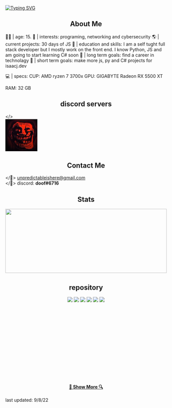 [![Typing SVG](https://readme-typing-svg.herokuapp.com?color=%23FF5B5B&duration=3500&center=true&vCenter=true&lines=hello+world+I'm+%3C%2Fisaac%3E;some+random+tech+nerd)](https://git.io/typing-svg)
<br>


<h2 align="center">About Me</h2>

👴🏻 | age: 15.
📌 | interests: programing, networking and cybersecurity
🌎 | current projects: 30 days of JS
🤪 | education and skills: I am a self tught full stack developer but I mostly work on the front end. I know Python, JS and am going to start learning C# soon
🥅 | long term goals: find a career in technolagy
🥅 | short term goals: make more js, py and C# projects for <a herf="https://isaacj.dev" >isaacj.dev</a></p>
💻 | specs:
	CUP: AMD ryzen 7 3700x
	GPU: GIGABYTE Radeon RX 5500 XT</P>
	RAM: 32 GB</p>




<h2 align="center">discord servers</h2>

</>
<br>
<a href="https://discord.gg/JK49BqeEs3"><img src="image_2022-05-20_163058237.png" alt="discord" style="width:100px;height:100px;"></a>

<h2 align="center">Contact Me</h2>

</📨> unpredictableishere@gmail.com
<br>
</🔵> discord: **doof#6716**

<h2 align="center">Stats</h2>

<a href="https://github.com/anuraghazra/github-readme-stats" title="Go to Source"><img width="100%" height="200" src="https://github-readme-stats.vercel.app/api?username=stickman-dev&show_icons=true&theme=dark"></a>


<h2 align="center">repository</h2>

<p width="100%" align="center">
<a margin="20px" href="https://github.com/stickman-dev/omegle-ip-graber" title="Omegle ip Graber"><img height="120" src="https://github-readme-stats.vercel.app/api/pin/?username=stickman-dev&repo=omegle-ip-graber&theme=dark"></a>
									<a margin="20px" href="https://github.com/stickman-dev/exploit-hub" title="exploit-hub"><img height="120" src="https://github-readme-stats.vercel.app/api/pin/?username=stickman-dev&repo=exploit-hub&theme=dark"></a>
									<a margin="20px" href="https://github.com/stickman-dev/isaacj.dev" title="isaacj.dev"><img height="120" src="https://github-readme-stats.vercel.app/api/pin/?username=stickman-dev&repo=isaacj.dev&theme=dark"></a>
									<a margin="20px" href="https://github.com/stickman-dev/musicunzipped" title="musicunzipped"><img height="120" src="https://github-readme-stats.vercel.app/api/pin/?username=stickman-dev&repo=musicunzipped&theme=dark"></a>
									<a margin="20px" href="https://github.com/stickman-dev/py-projects" title="py-projects"><img height="120" src="https://github-readme-stats.vercel.app/api/pin/?username=stickman-dev&repo=py-projects&theme=dark"></a>
									<a margin="20px" href="https://github.com/stickman-dev/js-projects" title="js-projects"><img height="120" src="https://github-readme-stats.vercel.app/api/pin/?username=stickman-dev&repo=js-projects&theme=dark"></a>
  
  <br><br><br><br>
  
  





<br><br><br><br><br><br><br><br>
<h4 align="center"><a href=https://github.com/stickman-dev?tab=repositories title="Show Repositories">🔎 Show More 🔍</a></h4>

last updated:
9/8/22
